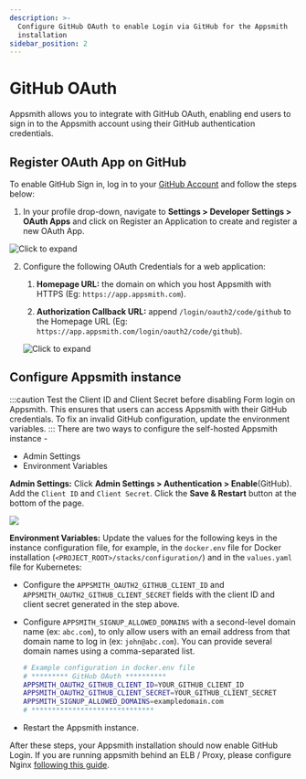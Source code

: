 ```yaml
---
description: >-
  Configure GitHub OAuth to enable Login via GitHub for the Appsmith
  installation
sidebar_position: 2
---
```


# GitHub OAuth

Appsmith allows you to integrate with GitHub OAuth, enabling end users to sign in to the Appsmith account using their GitHub authentication credentials.

## Register OAuth App on GitHub

To enable GitHub Sign in, log in to your [GitHub Account](https://github.com) and follow the steps below:

1. In your profile drop-down, navigate to **Settings > Developer Settings > OAuth Apps** and click on Register an Application to create and register a new OAuth App.

![Click to expand](</img/Github_Reg_App.png>)

2. Configure the following OAuth Credentials for a web application:

    1. **Homepage URL:** the domain on which you host Appsmith with HTTPS (Eg: `https://app.appsmith.com`).

    2. **Authorization Callback URL:** append `/login/oauth2/code/github` to the Homepage URL (Eg: `https://app.appsmith.com/login/oauth2/code/github`).

    ![Click to expand](</img/Github_App_Config.png>)

## Configure Appsmith instance  

:::caution
Test the Client ID and Client Secret before disabling Form login on Appsmith. This ensures that users can access Appsmith with their GitHub credentials. To fix an invalid GitHub configuration, update the environment variables.
:::
There are two ways to configure the self-hosted Appsmith instance - 
- Admin Settings
- Environment Variables

**Admin Settings:** Click **Admin Settings > Authentication > Enable**(GitHub). Add the `Client ID` and  `Client Secret`. Click the **Save & Restart** button at the bottom of the page. 

![](/img/as_github_auth_config.png)

**Environment Variables:** Update the values for the following keys in the instance configuration file, for example, in the `docker.env` file for Docker installation (`<PROJECT_ROOT>/stacks/configuration/`) and in the `values.yaml` file for Kubernetes:

* Configure the `APPSMITH_OAUTH2_GITHUB_CLIENT_ID` and `APPSMITH_OAUTH2_GITHUB_CLIENT_SECRET` fields with the client ID and client secret generated in the step above.
* Configure `APPSMITH_SIGNUP_ALLOWED_DOMAINS` with a second-level domain name (ex: `abc.com`), to only allow users with an email address from that domain name to log in (ex: `john@abc.com`). You can provide several domain names using a comma-separated list.
    
  ```bash
  # Example configuration in docker.env file
  # ********* GitHub OAuth **********
  APPSMITH_OAUTH2_GITHUB_CLIENT_ID=YOUR_GITHUB_CLIENT_ID
  APPSMITH_OAUTH2_GITHUB_CLIENT_SECRET=YOUR_GITHUB_CLIENT_SECRET
  APPSMITH_SIGNUP_ALLOWED_DOMAINS=exampledomain.com
  # ******************************
   ```
* Restart the Appsmith instance. 

After these steps, your Appsmith installation should now enable GitHub Login. If you are running appsmith behind an ELB / Proxy, please configure Nginx [following this guide](/help-and-support/troubleshooting-guide/deployment-errors#oauth-sign-up-not-working).
